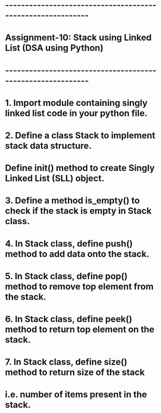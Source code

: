 # -----------------------------------------------------------
# Assignment-10: Stack using Linked List (DSA using Python)
# -----------------------------------------------------------

# 1. Import module containing singly linked list code in your python file.

# 2. Define a class Stack to implement stack data structure.
#    Define __init__() method to create Singly Linked List (SLL) object.

# 3. Define a method is_empty() to check if the stack is empty in Stack class.

# 4. In Stack class, define push() method to add data onto the stack.

# 5. In Stack class, define pop() method to remove top element from the stack.

# 6. In Stack class, define peek() method to return top element on the stack.

# 7. In Stack class, define size() method to return size of the stack 
#    i.e. number of items present in the stack.
